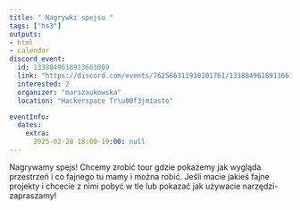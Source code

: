 ```yaml
---
title: " Nagrywki spejsu "
tags: ["hs3"]
outputs:
- html
- calendar
discord_event:
  id: 1338849618913661009
  link: "https://discord.com/events/762566311930101761/1338849618913661009"
  interested: 2
  organizer: "marszaukowska"
  location: "Hackerspace Tr\u00f3jmiasto"

eventInfo:
  dates:
    extra:
      2025-02-28 18:00-19:00: null
---
```

Nagrywamy spejs! Chcemy zrobić tour gdzie pokażemy jak wygląda przestrzeń i co fajnego tu mamy i można robić. Jeśli macie jakieś fajne projekty i chcecie z nimi pobyć w tle lub pokazać jak używacie narzędzi- zapraszamy!
